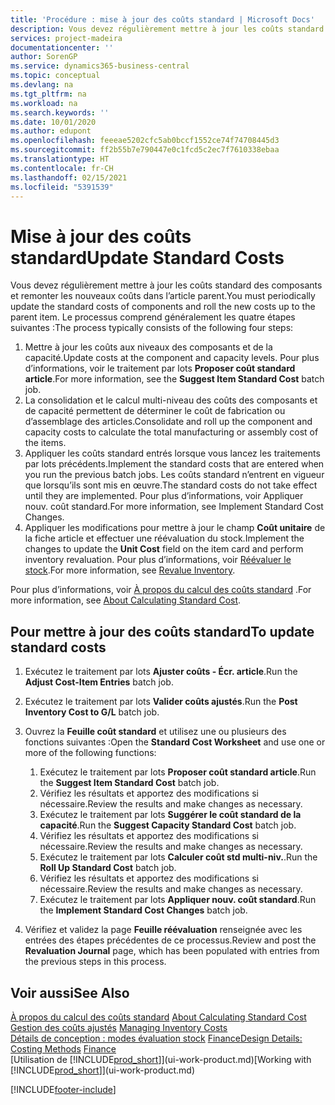 ```yaml
---
title: 'Procédure : mise à jour des coûts standard | Microsoft Docs'
description: Vous devez régulièrement mettre à jour les coûts standard des composants et remonter les nouveaux coûts dans l’article parent.
services: project-madeira
documentationcenter: ''
author: SorenGP
ms.service: dynamics365-business-central
ms.topic: conceptual
ms.devlang: na
ms.tgt_pltfrm: na
ms.workload: na
ms.search.keywords: ''
ms.date: 10/01/2020
ms.author: edupont
ms.openlocfilehash: feeeae5202cfc5ab0bccf1552ce74f74708445d3
ms.sourcegitcommit: ff2b55b7e790447e0c1fcd5c2ec7f7610338ebaa
ms.translationtype: HT
ms.contentlocale: fr-CH
ms.lasthandoff: 02/15/2021
ms.locfileid: "5391539"
---
```

# <a name="update-standard-costs"></a><span data-ttu-id="d12df-103">Mise à jour des coûts standard</span><span class="sxs-lookup"><span data-stu-id="d12df-103">Update Standard Costs</span></span>
<span data-ttu-id="d12df-104">Vous devez régulièrement mettre à jour les coûts standard des composants et remonter les nouveaux coûts dans l’article parent.</span><span class="sxs-lookup"><span data-stu-id="d12df-104">You must periodically update the standard costs of components and roll the new costs up to the parent item.</span></span> <span data-ttu-id="d12df-105">Le processus comprend généralement les quatre étapes suivantes :</span><span class="sxs-lookup"><span data-stu-id="d12df-105">The process typically consists of the following four steps:</span></span>  

1.  <span data-ttu-id="d12df-106">Mettre à jour les coûts aux niveaux des composants et de la capacité.</span><span class="sxs-lookup"><span data-stu-id="d12df-106">Update costs at the component and capacity levels.</span></span> <span data-ttu-id="d12df-107">Pour plus d’informations, voir le traitement par lots **Proposer coût standard article**.</span><span class="sxs-lookup"><span data-stu-id="d12df-107">For more information, see the **Suggest Item Standard Cost** batch job.</span></span>  
2.  <span data-ttu-id="d12df-108">La consolidation et le calcul multi-niveau des coûts des composants et de capacité permettent de déterminer le coût de fabrication ou d’assemblage des articles.</span><span class="sxs-lookup"><span data-stu-id="d12df-108">Consolidate and roll up the component and capacity costs to calculate the total manufacturing or assembly cost of the items.</span></span>  
3.  <span data-ttu-id="d12df-109">Appliquer les coûts standard entrés lorsque vous lancez les traitements par lots précédents.</span><span class="sxs-lookup"><span data-stu-id="d12df-109">Implement the standard costs that are entered when you run the previous batch jobs.</span></span> <span data-ttu-id="d12df-110">Les coûts standard n’entrent en vigueur que lorsqu’ils sont mis en œuvre.</span><span class="sxs-lookup"><span data-stu-id="d12df-110">The standard costs do not take effect until they are implemented.</span></span> <span data-ttu-id="d12df-111">Pour plus d’informations, voir Appliquer nouv. coût standard.</span><span class="sxs-lookup"><span data-stu-id="d12df-111">For more information, see Implement Standard Cost Changes.</span></span>  
4.  <span data-ttu-id="d12df-112">Appliquer les modifications pour mettre à jour le champ **Coût unitaire** de la fiche article et effectuer une réévaluation du stock.</span><span class="sxs-lookup"><span data-stu-id="d12df-112">Implement the changes to update the **Unit Cost** field on the item card and perform inventory revaluation.</span></span> <span data-ttu-id="d12df-113">Pour plus d’informations, voir [Réévaluer le stock](inventory-how-revalue-inventory.md).</span><span class="sxs-lookup"><span data-stu-id="d12df-113">For more information, see [Revalue Inventory](inventory-how-revalue-inventory.md).</span></span>  

<span data-ttu-id="d12df-114">Pour plus d’informations, voir [À propos du calcul des coûts standard](finance-about-calculating-standard-cost.md) .</span><span class="sxs-lookup"><span data-stu-id="d12df-114">For more information, see [About Calculating Standard Cost](finance-about-calculating-standard-cost.md).</span></span>  
## <a name="to-update-standard-costs"></a><span data-ttu-id="d12df-115">Pour mettre à jour des coûts standard</span><span class="sxs-lookup"><span data-stu-id="d12df-115">To update standard costs</span></span>  
1.  <span data-ttu-id="d12df-116">Exécutez le traitement par lots **Ajuster coûts - Écr. article**.</span><span class="sxs-lookup"><span data-stu-id="d12df-116">Run the **Adjust Cost-Item Entries** batch job.</span></span>  
2.  <span data-ttu-id="d12df-117">Exécutez le traitement par lots **Valider coûts ajustés**.</span><span class="sxs-lookup"><span data-stu-id="d12df-117">Run the **Post Inventory Cost to G/L** batch job.</span></span>  
3.  <span data-ttu-id="d12df-118">Ouvrez la **Feuille coût standard** et utilisez une ou plusieurs des fonctions suivantes :</span><span class="sxs-lookup"><span data-stu-id="d12df-118">Open the **Standard Cost Worksheet** and use one or more of the following functions:</span></span>  

    1.  <span data-ttu-id="d12df-119">Exécutez le traitement par lots **Proposer coût standard article**.</span><span class="sxs-lookup"><span data-stu-id="d12df-119">Run the **Suggest Item Standard Cost** batch job.</span></span>  
    2.  <span data-ttu-id="d12df-120">Vérifiez les résultats et apportez des modifications si nécessaire.</span><span class="sxs-lookup"><span data-stu-id="d12df-120">Review the results and make changes as necessary.</span></span>  
    3.  <span data-ttu-id="d12df-121">Exécutez le traitement par lots **Suggérer le coût standard de la capacité**.</span><span class="sxs-lookup"><span data-stu-id="d12df-121">Run the **Suggest Capacity Standard Cost** batch job.</span></span>  
    4.  <span data-ttu-id="d12df-122">Vérifiez les résultats et apportez des modifications si nécessaire.</span><span class="sxs-lookup"><span data-stu-id="d12df-122">Review the results and make changes as necessary.</span></span>
    5. <span data-ttu-id="d12df-123">Exécutez le traitement par lots **Calculer coût std multi-niv.**.</span><span class="sxs-lookup"><span data-stu-id="d12df-123">Run the **Roll Up Standard Cost** batch job.</span></span>
    6.  <span data-ttu-id="d12df-124">Vérifiez les résultats et apportez des modifications si nécessaire.</span><span class="sxs-lookup"><span data-stu-id="d12df-124">Review the results and make changes as necessary.</span></span>
    7.  <span data-ttu-id="d12df-125">Exécutez le traitement par lots **Appliquer nouv. coût standard**.</span><span class="sxs-lookup"><span data-stu-id="d12df-125">Run the **Implement Standard Cost Changes** batch job.</span></span>  
4.  <span data-ttu-id="d12df-126">Vérifiez et validez la page **Feuille réévaluation** renseignée avec les entrées des étapes précédentes de ce processus.</span><span class="sxs-lookup"><span data-stu-id="d12df-126">Review and post the **Revaluation Journal** page, which has been populated with entries from the previous steps in this process.</span></span>  

## <a name="see-also"></a><span data-ttu-id="d12df-127">Voir aussi</span><span class="sxs-lookup"><span data-stu-id="d12df-127">See Also</span></span>  
 <span data-ttu-id="d12df-128">[À propos du calcul des coûts standard](finance-about-calculating-standard-cost.md) </span><span class="sxs-lookup"><span data-stu-id="d12df-128">[About Calculating Standard Cost](finance-about-calculating-standard-cost.md) </span></span>  
 <span data-ttu-id="d12df-129">[Gestion des coûts ajustés](finance-manage-inventory-costs.md) </span><span class="sxs-lookup"><span data-stu-id="d12df-129">[Managing Inventory Costs](finance-manage-inventory-costs.md) </span></span>  
 <span data-ttu-id="d12df-130">[Détails de conception : modes évaluation stock](design-details-costing-methods.md) [Finance](finance.md)</span><span class="sxs-lookup"><span data-stu-id="d12df-130">[Design Details: Costing Methods](design-details-costing-methods.md) [Finance](finance.md)</span></span>  
 <span data-ttu-id="d12df-131">[Utilisation de [!INCLUDE[prod_short](includes/prod_short.md)]](ui-work-product.md)</span><span class="sxs-lookup"><span data-stu-id="d12df-131">[Working with [!INCLUDE[prod_short](includes/prod_short.md)]](ui-work-product.md)</span></span>  


[!INCLUDE[footer-include](includes/footer-banner.md)]